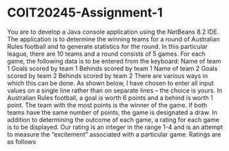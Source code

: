 # COIT20245-Assignment-1
You are to develop a Java console application using the NetBeans 8.2 IDE. The application is to determine the winning teams for a round of Australian Rules football and to generate statistics for the round. In this particular league, there are 10 teams and a round consists of 5 games. For each game, the following data is to be entered from the keyboard:  Name of team 1 Goals scored by team 1 Behinds scored by team 1 Name of team 2 Goals scored by team 2 Behinds scored by team 2 There are various ways in which this can be done. As shown below, I have chosen to enter all input values on a single line rather than on separate lines – the choice is yours. In Australian Rules football, a goal is worth 6 points and a behind is worth 1 point. The team with the most points is the winner of the game. If both teams have the same number of points, the game is designated a draw.  In addition to determining the outcome of each game, a rating for each game is to be displayed.  Our rating is an integer in the range 1-4 and is an attempt to measure the “excitement” associated with a particular game. Ratings are as follows
